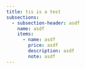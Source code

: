 ```yaml
---
title: tis is a test
subsections:
  - subsection-header: asdf
    name: asdf
    items:
      - name: asdf
        price: asdf
        description: asdf
        note: asdf
---
```

